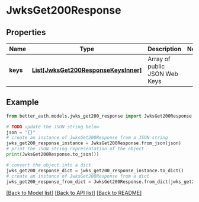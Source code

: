 # JwksGet200Response


## Properties

Name | Type | Description | Notes
------------ | ------------- | ------------- | -------------
**keys** | [**List[JwksGet200ResponseKeysInner]**](JwksGet200ResponseKeysInner.md) | Array of public JSON Web Keys | 

## Example

```python
from better_auth.models.jwks_get200_response import JwksGet200Response

# TODO update the JSON string below
json = "{}"
# create an instance of JwksGet200Response from a JSON string
jwks_get200_response_instance = JwksGet200Response.from_json(json)
# print the JSON string representation of the object
print(JwksGet200Response.to_json())

# convert the object into a dict
jwks_get200_response_dict = jwks_get200_response_instance.to_dict()
# create an instance of JwksGet200Response from a dict
jwks_get200_response_from_dict = JwksGet200Response.from_dict(jwks_get200_response_dict)
```
[[Back to Model list]](../README.md#documentation-for-models) [[Back to API list]](../README.md#documentation-for-api-endpoints) [[Back to README]](../README.md)


